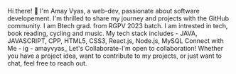 Hi there! 👋 I'm Amay Vyas, a web-dev, passionate about software developement. I'm thrilled to share my journey and projects with the GitHub community.
I am Btech grad. from RGPV 2023 batch.
I am intrested in tech, book reading, cycling and music.
My tech stack includes - JAVA, JAVASCRIPT, CPP, HTML5, CSS3, React.js, Node.js, MySQL
Connect with Me - ig - amayvyas_
Let's Collaborate-I'm open to collaboration! Whether you have a project idea, want to contribute to my projects, or just want to chat, feel free to reach out.



